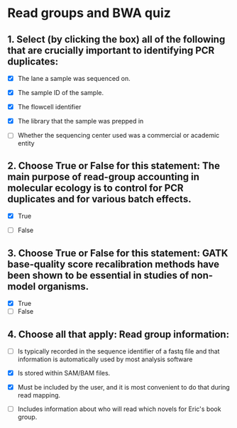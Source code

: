 # Read groups and BWA quiz

## 1. Select (by clicking the box) all of the following that are crucially important to identifying PCR duplicates:

- [x] The lane a sample was sequenced on.
- [x] The sample ID of the sample.
- [x] The flowcell identifier
- [x] The library that the sample was prepped in
- [ ] Whether the sequencing center used was a commercial or academic entity



  
## 2. Choose True or False for this statement: The main purpose of read-group accounting in molecular ecology is to control for PCR duplicates and for various batch effects.

- [x] True
- [ ] False

  
## 3. Choose True or False for this statement:  GATK base-quality score recalibration methods have been shown to be essential in studies of non-model organisms.

- [x] True
- [ ] False

## 4. Choose all that apply: Read group information:

- [ ] Is typically recorded in the sequence identifier of a fastq file and that information is automatically used by most analysis software
- [x] Is stored within SAM/BAM files.
- [x] Must be included by the user, and it is most convenient to do that during read mapping.
- [ ] Includes information about who will read which novels for Eric's book group.



